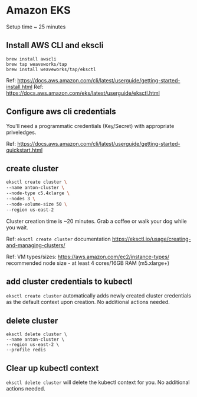# Amazon EKS

Setup time ~ 25 minutes

## Install AWS CLI and ekscli
```
brew install awscli
brew tap weaveworks/tap
brew install weaveworks/tap/eksctl
```
Ref: https://docs.aws.amazon.com/cli/latest/userguide/getting-started-install.html
Ref: https://docs.aws.amazon.com/eks/latest/userguide/eksctl.html

## Configure aws cli credentials 

You'll need a programmatic credentials (Key/Secret) with appropriate priveledges.

Ref: https://docs.aws.amazon.com/cli/latest/userguide/getting-started-quickstart.html

## create cluster
```bash
eksctl create cluster \
--name anton-cluster \
--node-type c5.4xlarge \
--nodes 3 \
--node-volume-size 50 \
--region us-east-2
```
Cluster creation time is ~20 minutes. Grab a coffee or walk your dog while you wait.

Ref: `eksctl create cluster` documentation https://eksctl.io/usage/creating-and-managing-clusters/ 

Ref: VM types/sizes: https://aws.amazon.com/ec2/instance-types/ recommended node size - at least 4 cores/16GB RAM (m5.xlarge+)

## add cluster credentials to kubectl

`eksctl create cluster` automatically adds newly created cluster credentials as the default context upon creation. No additional actions needed.

## delete cluster
```
eksctl delete cluster \
--name anton-cluster \
--region us-east-2 \
--profile redis

```

## Clear up kubectl context
`eksctl delete cluster` will delete the kubectl context for you. No additional actions needed.